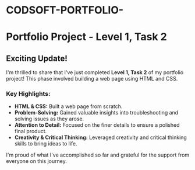 # CODSOFT-PORTFOLIO-

# Portfolio Project - Level 1, Task 2

## Exciting Update!

I'm thrilled to share that I've just completed **Level 1, Task 2** of my portfolio project! This phase involved building a web page using HTML and CSS.

### Key Highlights:
- **HTML & CSS:** Built a web page from scratch.
- **Problem-Solving:** Gained valuable insights into troubleshooting and solving issues as they arose.
- **Attention to Detail:** Focused on the finer details to ensure a polished final product.
- **Creativity & Critical Thinking:** Leveraged creativity and critical thinking skills to bring ideas to life.

I'm proud of what I've accomplished so far and grateful for the support from everyone on this journey.

